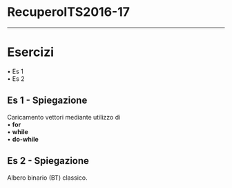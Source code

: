 # RecuperoITS2016-17
----
# Esercizi
• Es 1 <br>
• Es 2

## Es 1 - Spiegazione
Caricamento vettori mediante utilizzo di <br>
• **for** <br>
• **while** <br>
• **do-while**

## Es 2 - Spiegazione
Albero binario (BT) classico.
